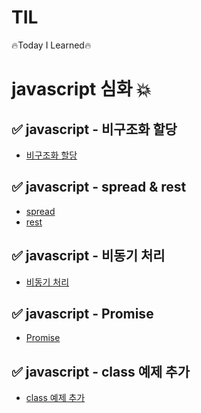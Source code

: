 # TIL
 🔥Today I Learned🔥

# javascript 심화 💥

## ✅ javascript - 비구조화 할당 
 - <a href="https://velog.io/@hongduhyeon/javascript-%EB%B9%84%EA%B5%AC%EC%A1%B0%ED%99%94-%ED%95%A0%EB%8B%B9-%EA%B5%AC%EC%A1%B0-%EB%B6%84%ED%95%B4">비구조화 할당</a>
## ✅ javascript - spread & rest
 - <a href="https://velog.io/@hongduhyeon/javascript-spread">spread</a>
 - <a href="https://velog.io/@hongduhyeon/javascript-rest">rest</a>
## ✅ javascript - 비동기 처리
 - <a href ="https://velog.io/@hongduhyeon/javascript-%EB%B9%84%EB%8F%99%EA%B8%B0-%EC%B2%98%EB%A6%AC">비동기 처리</a>
## ✅ javascript - Promise
 - <a href="https://velog.io/@hongduhyeon/javascript-Promise">Promise</a>
## ✅ javascript - class 예제 추가
 - <a href="https://velog.io/@hongduhyeon/javascript-07-%ED%94%84%EB%A1%9C%ED%86%A0%ED%83%80%EC%9E%85%EA%B3%BC-%ED%81%B4%EB%9E%98%EC%8A%A4-es6-%ED%81%B4%EB%9E%98%EC%8A%A4-%EC%98%88%EC%A0%9C">class 예제 추가</a>
